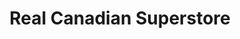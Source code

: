 ---
title: "Real Canadian Superstore"
url: /east-gwillimbury/real-canadian-superstore/
shop: supermarket
---